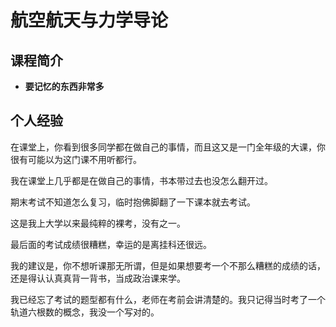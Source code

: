 # 航空航天与力学导论
## 课程简介
- **要记忆的东西非常多**

## 个人经验
在课堂上，你看到很多同学都在做自己的事情，而且这又是一门全年级的大课，你很有可能以为这门课不用听都行。

我在课堂上几乎都是在做自己的事情，书本带过去也没怎么翻开过。

期末考试不知道怎么复习，临时抱佛脚翻了一下课本就去考试。

这是我上大学以来最纯粹的裸考，没有之一。

最后面的考试成绩很糟糕，幸运的是离挂科还很远。

我的建议是，你不想听课那无所谓，但是如果想要考一个不那么糟糕的成绩的话，还是得认认真真背一背书，当成政治课来学。

我已经忘了考试的题型都有什么，老师在考前会讲清楚的。我只记得当时考了一个轨道六根数的概念，我没一个写对的。